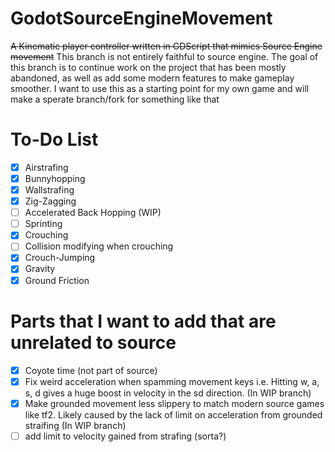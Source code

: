# GodotSourceEngineMovement
~~A Kinematic player controller written in GDScript that mimics Source Engine movement~~
This branch is not entirely faithful to source engine. The goal of this branch is to continue work on the project that has been mostly abandoned, as well as add some modern features to make gameplay smoother. I want to use this as a starting point for my own game and will make a sperate branch/fork for something like that

# To-Do List
- [x] Airstrafing
- [x] Bunnyhopping
- [x] Wallstrafing
- [x] Zig-Zagging
- [ ] Accelerated Back Hopping (WIP)
- [ ] Sprinting
- [x] Crouching
- [ ] Collision modifying when crouching
- [x] Crouch-Jumping
- [x] Gravity
- [x] Ground Friction

# Parts that I want to add that are unrelated to source
- [x] Coyote time (not part of source)
- [x] Fix weird acceleration when spamming movement keys i.e. Hitting w, a, s, d gives a huge boost in velocity in the sd direction. (In WIP branch)
- [x] Make grounded movement less slippery to match modern source games like tf2. Likely caused by the lack of limit on acceleration from grounded straifing (In WIP branch)
- [ ] add limit to velocity gained from strafing (sorta?)
